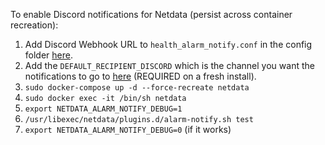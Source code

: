 To enable Discord notifications for Netdata (persist across container recreation):

1. Add Discord Webhook URL to `health_alarm_notify.conf` in the config folder [here](config/health_alarm_notify.conf#551).
2. Add the `DEFAULT_RECIPIENT_DISCORD` which is the channel you want the notifications to go to [here](config/health_alarm_notify.conf#557) (REQUIRED on a fresh install).
3. `sudo docker-compose up -d --force-recreate netdata`
3. `sudo docker exec -it /bin/sh netdata`
4. `export NETDATA_ALARM_NOTIFY_DEBUG=1`
5. `/usr/libexec/netdata/plugins.d/alarm-notify.sh test`
6. `export NETDATA_ALARM_NOTIFY_DEBUG=0` (if it works)